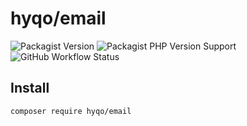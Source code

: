 # hyqo/email 
![Packagist Version](https://img.shields.io/packagist/v/hyqo/email?style=flat-square)
![Packagist PHP Version Support](https://img.shields.io/packagist/php-v/hyqo/email?style=flat-square)
![GitHub Workflow Status](https://img.shields.io/github/workflow/status/hyqo/email/run-tests?style=flat-square)

## Install

```sh
composer require hyqo/email
```

